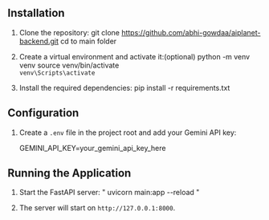 ## Installation

1. Clone the repository:
    git clone https://github.com/abhi-gowdaa/aiplanet-backend.git 
    cd to main folder


2. Create a virtual environment and activate it:(optional)
    python -m venv venv
    source venv/bin/activate  
    `venv\Scripts\activate`


3. Install the required dependencies:
    pip install -r requirements.txt


## Configuration

1. Create a `.env` file in the project root and add your Gemini API key:

    GEMINI_API_KEY=your_gemini_api_key_here
 

## Running the Application

1. Start the FastAPI server:
    " uvicorn main:app --reload "
 
2. The server will start on `http://127.0.0.1:8000`.

 
